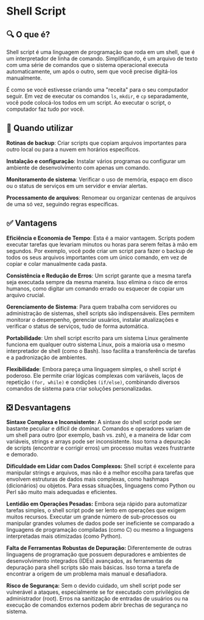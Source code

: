# Shell Script

## 🔍 O que é? 

Shell script é uma linguagem de programação que roda em um shell, que é um interpretador de linha de comando. Simplificando, é um arquivo de texto com uma série de comandos que o sistema operacional executa automaticamente, um após o outro, sem que você precise digitá-los manualmente.

É como se você estivesse criando uma "receita" para o seu computador seguir. Em vez de executar os comandos `ls`, `mkdir`, e `cp` separadamente, você pode colocá-los todos em um script. Ao executar o script, o computador faz tudo por você.

## 🤔 Quando utilizar

**Rotinas de backup**: Criar scripts que copiam arquivos importantes para outro local ou para a nuvem em horários específicos.

**Instalação e configuração**: Instalar vários programas ou configurar um ambiente de desenvolvimento com apenas um comando.

**Monitoramento de sistema**: Verificar o uso de memória, espaço em disco ou o status de serviços em um servidor e enviar alertas.

**Processamento de arquivos**: Renomear ou organizar centenas de arquivos de uma só vez, seguindo regras específicas.

## ✅ Vantagens

**Eficiência e Economia de Tempo**: Esta é a maior vantagem. Scripts podem executar tarefas que levariam minutos ou horas para serem feitas à mão em segundos. Por exemplo, você pode criar um script para fazer o backup de todos os seus arquivos importantes com um único comando, em vez de copiar e colar manualmente cada pasta.

**Consistência e Redução de Erros**: Um script garante que a mesma tarefa seja executada sempre da mesma maneira. Isso elimina o risco de erros humanos, como digitar um comando errado ou esquecer de copiar um arquivo crucial.

**Gerenciamento de Sistema**: Para quem trabalha com servidores ou administração de sistemas, shell scripts são indispensáveis. Eles permitem monitorar o desempenho, gerenciar usuários, instalar atualizações e verificar o status de serviços, tudo de forma automática.

**Portabilidade**: Um shell script escrito para um sistema Linux geralmente funciona em qualquer outro sistema Linux, pois a maioria usa o mesmo interpretador de shell (como o Bash). Isso facilita a transferência de tarefas e a padronização de ambientes.

**Flexibilidade**: Embora pareça uma linguagem simples, o shell script é poderoso. Ele permite criar lógicas complexas com variáveis, laços de repetição `(for, while)` e condições `(if/else)`, combinando diversos comandos de sistema para criar soluções personalizadas.

## ❎ Desvantagens 

**Sintaxe Complexa e Inconsistente:** A sintaxe do shell script pode ser bastante peculiar e difícil de dominar. Comandos e operadores variam de um shell para outro (por exemplo, bash vs. zsh), e a maneira de lidar com variáveis, strings e arrays pode ser inconsistente. Isso torna a depuração de scripts (encontrar e corrigir erros) um processo muitas vezes frustrante e demorado.

**Dificuldade em Lidar com Dados Complexos:** Shell script é excelente para manipular strings e arquivos, mas não é a melhor escolha para tarefas que envolvem estruturas de dados mais complexas, como hashmaps (dicionários) ou objetos. Para essas situações, linguagens como Python ou Perl são muito mais adequadas e eficientes.

**Lentidão em Operações Pesadas:** Embora seja rápido para automatizar tarefas simples, o shell script pode ser lento em operações que exigem muitos recursos. Executar um grande número de sub-processos ou manipular grandes volumes de dados pode ser ineficiente se comparado a linguagens de programação compiladas (como C) ou mesmo a linguagens interpretadas mais otimizadas (como Python).

**Falta de Ferramentas Robustas de Depuração:** Diferentemente de outras linguagens de programação que possuem depuradores e ambientes de desenvolvimento integrados (IDEs) avançados, as ferramentas de depuração para shell scripts são mais básicas. Isso torna a tarefa de encontrar a origem de um problema mais manual e desafiadora.

**Risco de Segurança:** Sem o devido cuidado, um shell script pode ser vulnerável a ataques, especialmente se for executado com privilégios de administrador (root). Erros na sanitização de entradas de usuários ou na execução de comandos externos podem abrir brechas de segurança no sistema.